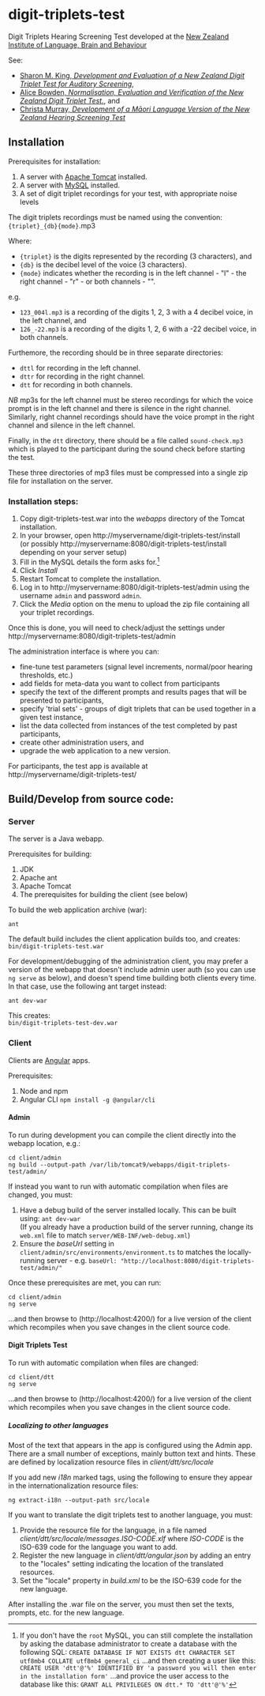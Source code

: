 # digit-triplets-test

Digit Triplets Hearing Screening Test developed at the
[New Zealand Institute of Language, Brain and Behaviour](https://www.canterbury.ac.nz/nzilbb/)

See:
- [Sharon M. King, *Development and Evaluation of a New Zealand Digit Triplet Test for
Auditory Screening*](https://ir.canterbury.ac.nz/bitstream/handle/10092/8084/thesis_fulltext.pdf),
- [Alice Bowden, *Normalisation, Evaluation and Verification  of the New Zealand Digit Triplet Test.*](https://ir.canterbury.ac.nz/bitstream/handle/10092/8084/thesis_fulltext.pdf),
and 
- [Christa Murray, *Development of a Māori Language Version of the New Zealand Hearing Screening Test*](https://ir.canterbury.ac.nz/bitstream/handle/10092/7132/CMurray_MAudThesis.pdf;sequence=1)

## Installation

Prerequisites for installation:
1. A server with [Apache Tomcat](https://tomcat.apache.org/) installed.
2. A server with [MySQL](https://www.mysql.com/) installed.
3. A set of digit triplet recordings for your test, with appropriate noise levels

The digit triplets recordings must be named using the convention:  
`{triplet}_{db}{mode}`.mp3

Where:

- `{triplet}` is the digits represented by the recording (3 characters), and
- `{db}` is the decibel level of the voice (3 characters).
- `{mode}` indicates whether the recording is in the left channel - "l" - the right
channel - "r" - or both channels - "".

e.g.
- `123_004l.mp3` is a recording of the digits 1, 2, 3 with a 4 decibel voice, in the left
channel, and
- `126_-22.mp3` is a recording of the digits 1, 2, 6 with a -22 decibel voice, in both
channels.

Furthemore, the recording should be in three separate directories:

- `dttl` for recording in the left channel.
- `dttr` for recording in the right channel.
- `dtt` for recording in both channels.

*NB* mp3s for the left channel must be stereo recordings for which the voice prompt is in
the left channel and there is silence in the right channel. Similarly, right channel recordings
should have the voice prompt in the right channel and silence in the left channel.

Finally, in the `dtt` directory, there should be a file called `sound-check.mp3` which is
played to the participant during the sound check before starting the test.

These three directories of mp3 files must be compressed into a single zip file for
installation on the server.

### Installation steps:

1. Copy digit-triplets-test.war into the *webapps* directory of the Tomcat installation.
2. In your browser, open http://myservername/digit-triplets-test/install  
   (or possibly http://myservername:8080/digit-triplets-test/install depending on your server setup)
3. Fill in the MySQL details the form asks for.[^1]
4. Click *Install*
5. Restart Tomcat to complete the installation.
6. Log in to http://myservername:8080/digit-triplets-test/admin using the username `admin`
   and password `admin`.
7. Click the *Media* option on the menu to upload the zip file containing all your triplet
   recordings.

[^1]: If you don't have the `root` MySQL, you can still complete the installation by asking the
database administrator to create a database with the following SQL:
`CREATE DATABASE IF NOT EXISTS dtt CHARACTER SET utf8mb4 COLLATE utf8mb4_general_ci`
...and then creating a user like this:
`CREATE USER 'dtt'@'%' IDENTIFIED BY 'a password you will then enter in the installation form'`
...and provice the user access to the database like this:
`GRANT ALL PRIVILEGES ON dtt.* TO 'dtt'@'%'`

Once this is done, you will need to check/adjust the settings under
http://myservername:8080/digit-triplets-test/admin

The administration interface is where you can:

- fine-tune test parameters (signal level increments, normal/poor hearing thresholds, etc.)
- add fields for meta-data you want to collect from participants
- specify the text of the different prompts and results pages that will be presented to
   participants,
- specify 'trial sets' - groups of digit triplets that can be used together in a given
   test instance,
- list the data collected from instances of the test completed by past participants, 
- create other administration users, and
- upgrade the web application to a new version.

For participants, the test app is available at  
http://myservername/digit-triplets-test/

## Build/Develop from source code:

### Server

The server is a Java webapp.

Prerequisites for building:
1. JDK
2. Apache ant
3. Apache Tomcat
4. The prerequisites for building the client (see below)

To build the web application archive (war):

```
ant
```

The default build includes the client application builds too, and creates:  
`bin/digit-triplets-test.war`

For development/debugging of the administration client, you may prefer a version of the
webapp that doesn't include admin user auth (so you can use `ng serve` as below), and
doesn't spend time building both clients every time. In that case, use the following ant
target instead: 

```
ant dev-war
```

This creates:  
`bin/digit-triplets-test-dev.war`

### Client

Clients are [Angular](https://angular.io/) apps.

Prerequisites:

1. Node and npm
2. Angular CLI
   `npm install -g @angular/cli`


#### Admin

To run during development you can compile the client directly into the webapp location, e.g.:

```
cd client/admin
ng build --output-path /var/lib/tomcat9/webapps/digit-triplets-test/admin/
```

If instead you want to run with automatic compilation when files are changed, you must:

1. Have a debug build of the server installed locally.  This can be built using:
   `ant dev-war`  
   (If you already have a production build of the server running, change its `web.xml` file
   to match `server/WEB-INF/web-debug.xml`)
2. Ensure the *baseUrl* setting in `client/admin/src/environments/environment.ts` to
   matches the locally-running server - e.g.
   `baseUrl: "http://localhost:8080/digit-triplets-test/admin/"`

Once these prerequisites are met, you can run:

```
cd client/admin
ng serve
```

...and then browse to (http://localhost:4200/) for a live version of the client which
recompiles when you save changes in the client source code.

#### Digit Triplets Test

To run with automatic compilation when files are changed:

```
cd client/dtt
ng serve
```

...and then browse to (http://localhost:4200/) for a live version of the client which
recompiles when you save changes in the client source code.

##### Localizing to other languages

Most of the text that appears in the app is configured using the Admin app. There are a
small number of exceptions, mainly button text and hints. These are defined by
localization resource files in *client/dtt/src/locale*

If you add new *i18n* marked tags, using the following to ensure they appear in the
internationalization resource files:

```
ng extract-i18n --output-path src/locale
```

If you want to translate the digit triplets test to another language, you must:

1. Provide the resource file for the language, in a file named
   *client/dtt/src/locale/messages.ISO-CODE.xlf* where *ISO-CODE* is the ISO-639 code for
   the language you want to add.
2. Register the new language in *client/dtt/angular.json* by adding an entry to the
   "locales" setting indicating the location of the translated resources. 
3. Set the "locale" property in *build.xml* to be the ISO-639 code for the new language.

After installing the .war file on the server, you must then set the texts, prompts,
etc. for the new language.